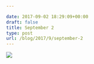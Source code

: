```yaml
---

date: 2017-09-02 18:29:09+00:00
draft: false
title: September 2
type: post
url: /blog/2017/9/september-2
---
```




  
![](/images/2017-09-02-20179september-2/IMG_2206.jpg)

  


